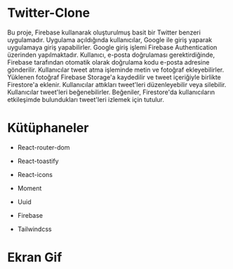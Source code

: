 
# Twitter-Clone

Bu proje, Firebase kullanarak oluşturulmuş basit bir Twitter benzeri uygulamadır.
Uygulama açıldığında kullanıcılar, Google ile giriş yaparak uygulamaya giriş yapabilirler.
Google giriş işlemi Firebase Authentication üzerinden yapılmaktadır.
Kullanıcı, e-posta doğrulaması gerektirdiğinde, Firebase tarafından otomatik olarak doğrulama kodu e-posta adresine gönderilir.
Kullanıcılar tweet atma işleminde metin ve fotoğraf ekleyebilirler.
Yüklenen fotoğraf Firebase Storage'a kaydedilir ve tweet içeriğiyle birlikte Firestore'a eklenir.
Kullanıcılar attıkları tweet'leri düzenleyebilir veya silebilir.
Kullanıcılar tweet'leri beğenebilirler.
Beğeniler, Firestore'da kullanıcıların etkileşimde bulundukları tweet'leri izlemek için tutulur.

# Kütüphaneler

 * React-router-dom
 
 * React-toastify
   
 * React-icons

 * Moment

 * Uuid

 * Firebase

 * Tailwindcss

# Ekran Gif


